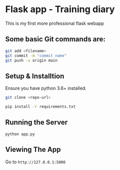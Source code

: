 # Flask app - Training diary

This is my first more professional flask webapp

## Some basic Git commands are:

```bash
git add <filename>
git commit -m "commit name"
git push -u origin main
```

## Setup & Installtion
Ensure you have python 3.6+ installed.
```bash
git clone <repo-url>
```
```bash
pip install -r requirements.txt
```

## Running the Server
```
python app.py
```

## Viewing The App

Go to `http://127.0.0.1:5000`